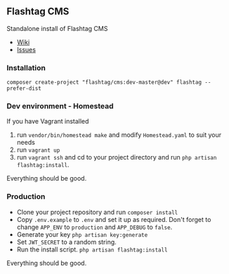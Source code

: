 ## Flashtag CMS

Standalone install of Flashtag CMS

- [Wiki](https://github.com/flashtag/flashtag/wiki)
- [Issues](https://github.com/flashtag/flashtag/issues)

### Installation

```
composer create-project "flashtag/cms:dev-master@dev" flashtag --prefer-dist
```

### Dev environment - Homestead

If you have Vagrant installed

1. run `vendor/bin/homestead make` and modify `Homestead.yaml` to suit your needs
2. run `vagrant up`
3. run `vagrant ssh` and cd to your project directory and run `php artisan flashtag:install`.

Everything should be good.


### Production

- Clone your project repository and run `composer install`
- Copy `.env.example` to `.env` and set it up as required. Don't forget to change `APP_ENV` to `production` and `APP_DEBUG` to `false`.
- Generate your key `php artisan key:generate`
- Set `JWT_SECRET` to a random string.
- Run the install script. `php artisan flashtag:install`

Everything should be good.
